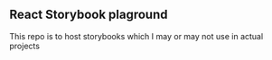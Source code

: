 ## React Storybook plaground

This repo is to host storybooks which I may or may not use in actual projects 